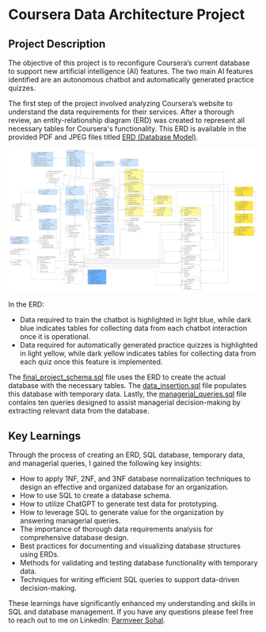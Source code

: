 # Coursera Data Architecture Project

## Project Description 
The objective of this project is to reconfigure Coursera’s current database to support new artificial intelligence (AI) features. The two main AI features identified are an autonomous chatbot and automatically generated practice quizzes.

The first step of the project involved analyzing Coursera’s website to understand the data requirements for their services. After a thorough review, an entity-relationship diagram (ERD) was created to represent all necessary tables for Coursera's functionality. This ERD is available in the provided PDF and JPEG files titled [ERD (Database Model)](ERD_database_model.pdf).

![ERD Database Model](ERD_database_model.jpeg)

In the ERD:
* Data required to train the chatbot is highlighted in light blue, while dark blue indicates tables for collecting data from each chatbot interaction once it is operational.
*	Data required for automatically generated practice quizzes is highlighted in light yellow, while dark yellow indicates tables for collecting data from each quiz once this feature is implemented.

The [final_project_schema.sql](final_project_schema.sql) file uses the ERD to create the actual database with the necessary tables. The [data_insertion.sql](data_insertion.sql) file populates this database with temporary data. Lastly, the [managerial_queries.sql](data_insertion.sql) file contains ten queries designed to assist managerial decision-making by extracting relevant data from the database.

## Key Learnings
Through the process of creating an ERD, SQL database, temporary data, and managerial queries, I gained the following key insights:
* How to apply 1NF, 2NF, and 3NF database normalization techniques to design an effective and organized database for an organization.
*	How to use SQL to create a database schema.
*	How to utilize ChatGPT to generate test data for prototyping.
*	How to leverage SQL to generate value for the organization by answering managerial queries.
*	The importance of thorough data requirements analysis for comprehensive database design.
*	Best practices for documenting and visualizing database structures using ERDs.
*	Methods for validating and testing database functionality with temporary data.
*	Techniques for writing efficient SQL queries to support data-driven decision-making.

These learnings have significantly enhanced my understanding and skills in SQL and database management. If you have any questions please feel free to reach out to me on LinkedIn: [Parmveer Sohal](https://ca.linkedin.com/in/parmveer-sohal).
